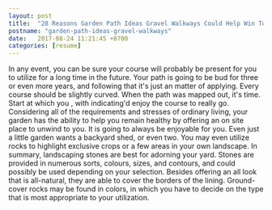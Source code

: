 ```yaml
---
layout: post
title:  "28 Reasons Garden Path Ideas Gravel Walkways Could Help Win Top Chef"
postname: "garden-path-ideas-gravel-walkways"
date:   2017-08-24 11:21:45 +0700
categories: [resume]
---
```

In any event, you can be sure your course will probably be present for you to utilize for a long time in the future. Your path is going to be bud for three or even more years, and following that it's just an matter of applying. Every course should be slightly curved. When the path was mapped out, it's time. Start at which you , with indicating'd enjoy the course to really go. Considering all of the requirements and stresses of ordinary living, your garden has the ability to help you remain healthy by offering an on site place to unwind to you. It is going to always be enjoyable for you. Even just a little garden wants a backyard shed, or even two. You may even utilize rocks to highlight exclusive crops or a few areas in your own landscape. In summary, landscaping stones are best for adorning your yard. Stones are provided in numerous sorts, colours, sizes, and contours, and could possibly be used depending on your selection. Besides offering an all look that is all-natural, they are able to cover the borders of the lining. Ground-cover rocks may be found in colors, in which you have to decide on the type that is most appropriate to your utilization.
